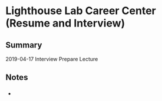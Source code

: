 # Lighthouse Lab Career Center (Resume and Interview)

## Summary
2019-04-17 Interview Prepare Lecture

## Notes


###

  *